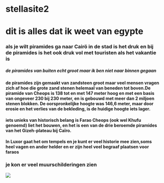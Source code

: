 # stellasite2
<h1>dit is alles dat ik weet van egypte</h1>
<h3>als je wilt piramides ga naar Cairö in de stad is het druk en bij de piramides is het ook druk vol met touristen als het vakantie is </h3>
<h5>de piramides van buiten echt groot maar ik ben niet naar binnen gegaan</h5>
<h4>de piramides zijn gemaakt van zandsteen groot maar veel mensen vragen zich af hoe die grote zand stenen helemaal van beneden tot boven.De piramide van Cheops is 138 tot en met 147 meter hoog en met een basis van ongeveer 230 bij 230 meter, en is gebouwd met meer dan 2 miljoen stenen blokken. De oorspronkelijke hoogte was 146,6 meter, maar door erosie en het verlies van de bekleding, is de huidige hoogte iets lager.</h4>
<h4>iets unieks van historisch belang is Farao Cheops (ook wel Khufu genoemd) liet het bouwen, en het is een van de drie beroemde piramides van het Gizeh-plateau bij Caïro. </h4>
<h4>In Luxor gaat het om tempels en je kunt er veel historie mee zien,soms heel vagen en ander helder en er zijn heel veel begraaf plaatsen voor faraos</h4>
<h3>je kon er veel muurschilderingen zien</h3>
<img src=piramide jpg>
